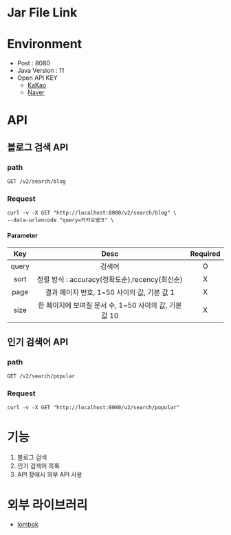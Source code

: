 # Jar File Link

[]()


# Environment

- Post : 8080
- Java Version : 11
- Open API KEY
  - [KaKao](https://developers.kakao.com)
  - [Naver](https://developers.naver.com)

# API

## 블로그 검색 API

### path
```http
GET /v2/search/blog
```

### Request 
```
curl -v -X GET "http://localhost:8080/v2/search/blog" \
--data-urlencode "query=카카오뱅크" \
```

#### Parameter
|Key|                 Desc                 | Required |
|:---:|:------------------------------------:|:---:|
|query|                 검색어                  |O|
|sort| 정렬 방식 : accuracy(정확도순),recency(최신순)  |X|
|page|    결과 페이지 번호, 1~50 사이의 값, 기본 값 1     |X|
|size| 한 페이지에 보여질 문서 수, 1~50 사이의 값, 기본 값 10 |X|

## 인기 검색어 API

### path
```http
GET /v2/search/popular
```

### Request
```
curl -v -X GET "http://localhost:8080/v2/search/popular"
```

# 기능

1. 블로그 검색
2. 인기 검색어 목록
3. API 장애시 외부 API 사용

# 외부 라이브러리

- [lombok](https://github.com/projectlombok/lombok)
